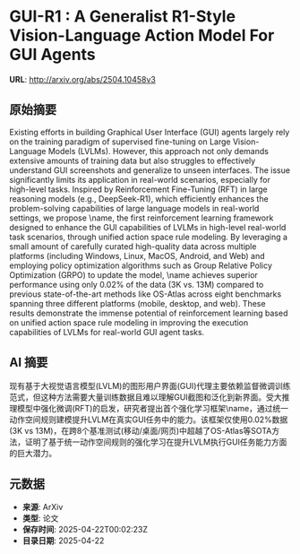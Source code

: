 # GUI-R1 : A Generalist R1-Style Vision-Language Action Model For GUI Agents

**URL**: http://arxiv.org/abs/2504.10458v3

## 原始摘要

Existing efforts in building Graphical User Interface (GUI) agents largely
rely on the training paradigm of supervised fine-tuning on Large
Vision-Language Models (LVLMs). However, this approach not only demands
extensive amounts of training data but also struggles to effectively understand
GUI screenshots and generalize to unseen interfaces. The issue significantly
limits its application in real-world scenarios, especially for high-level
tasks. Inspired by Reinforcement Fine-Tuning (RFT) in large reasoning models
(e.g., DeepSeek-R1), which efficiently enhances the problem-solving
capabilities of large language models in real-world settings, we propose \name,
the first reinforcement learning framework designed to enhance the GUI
capabilities of LVLMs in high-level real-world task scenarios, through unified
action space rule modeling. By leveraging a small amount of carefully curated
high-quality data across multiple platforms (including Windows, Linux, MacOS,
Android, and Web) and employing policy optimization algorithms such as Group
Relative Policy Optimization (GRPO) to update the model, \name achieves
superior performance using only 0.02\% of the data (3K vs. 13M) compared to
previous state-of-the-art methods like OS-Atlas across eight benchmarks
spanning three different platforms (mobile, desktop, and web). These results
demonstrate the immense potential of reinforcement learning based on unified
action space rule modeling in improving the execution capabilities of LVLMs for
real-world GUI agent tasks.


## AI 摘要

现有基于大视觉语言模型(LVLM)的图形用户界面(GUI)代理主要依赖监督微调训练范式，但这种方法需要大量训练数据且难以理解GUI截图和泛化到新界面。受大推理模型中强化微调(RFT)的启发，研究者提出首个强化学习框架\name，通过统一动作空间规则建模提升LVLM在真实GUI任务中的能力。该框架仅使用0.02%数据(3K vs 13M)，在跨8个基准测试(移动/桌面/网页)中超越了OS-Atlas等SOTA方法，证明了基于统一动作空间规则的强化学习在提升LVLM执行GUI任务能力方面的巨大潜力。

## 元数据

- **来源**: ArXiv
- **类型**: 论文
- **保存时间**: 2025-04-22T00:02:23Z
- **目录日期**: 2025-04-22
